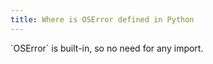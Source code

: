 ```yaml
---
title: Where is OSError defined in Python
---
```


<div markdown="1" class="ans">
`OSError` is built-in, so no need for any import.
</div>
